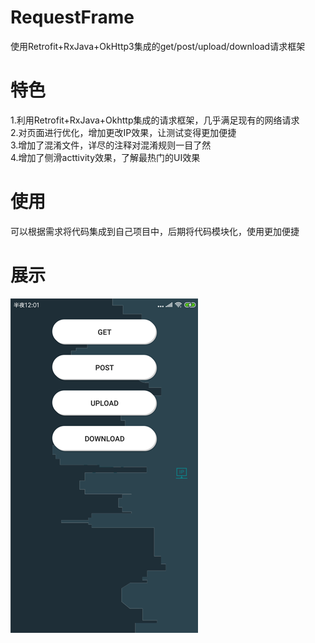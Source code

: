 
# RequestFrame
使用Retrofit+RxJava+OkHttp3集成的get/post/upload/download请求框架

# 特色

1.利用Retrofit+RxJava+Okhttp集成的请求框架，几乎满足现有的网络请求  
2.对页面进行优化，增加更改IP效果，让测试变得更加便捷  
3.增加了混淆文件，详尽的注释对混淆规则一目了然  
4.增加了侧滑acttivity效果，了解最热门的UI效果  

# 使用
可以根据需求将代码集成到自己项目中，后期将代码模块化，使用更加便捷

# 展示
![image](https://github.com/DanielZhanggc/RequestFrame/blob/master/Main.png)
